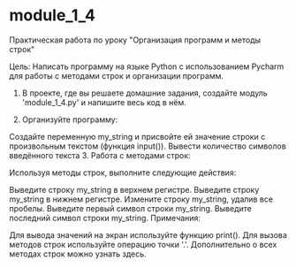 # module_1_4

Практическая работа по уроку "Организация программ и методы строк"



Цель: Написать программу на языке Python с использованием Pycharm для работы с методами строк и организации программ.



1. В проекте, где вы решаете домашние задания, создайте модуль 'module_1_4.py' и напишите весь код в нём.



2. Организуйте программу:

Создайте переменную my_string и присвойте ей значение строки с произвольным текстом (функция input()).
Вывести количество символов введённого текста
3. Работа с методами строк:

Используя методы строк, выполните следующие действия:

Выведите строку my_string в верхнем регистре.
Выведите строку my_string в нижнем регистре.
Измените строку my_string, удалив все пробелы.
Выведите первый символ строки my_string.
Выведите последний символ строки my_string.
Примечания:

Для вывода значений на экран используйте функцию print().
Для вызова методов строк используйте операцию точки '.'.
Дополнительно о всех методах строк можно узнать здесь.
